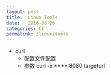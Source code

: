 ```yaml
---
layout: post
title:  Linux Tools
date:   2016-08-26 
categories: CI
permalink: /linux/tools
---
```


* curl
	* 配置文件配置
	* 参数 curl -x ****:8080 targeturl



